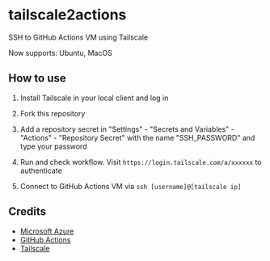 # tailscale2actions
SSH to GitHub Actions VM using Tailscale

Now supports: Ubuntu, MacOS

## How to use
1. Install Tailscale in your local client and log in

2. Fork this repository

3. Add a repository secret in "Settings" - "Secrets and Variables" - "Actions" - "Repository Secret" with the name "SSH_PASSWORD" and type your password

4. Run and check workflow. Visit `https://login.tailscale.com/a/xxxxxx` to authenticate

5. Connect to GitHub Actions VM via `ssh [username]@[tailscale ip]`

## Credits
- [Microsoft Azure](https://azure.microsoft.com)
- [GitHub Actions](https://github.com/features/actions)
- [Tailscale](https://tailscale.com)
